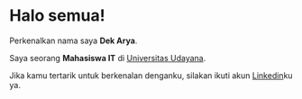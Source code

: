 # Halo semua! 

Perkenalkan nama saya **Dek Arya**.

Saya seorang **Mahasiswa IT** di [Universitas Udayana](https://www.unud.ac.id/).

Jika kamu tertarik untuk berkenalan denganku, silakan ikuti akun [Linkedin](https://www.linkedin.com/in/dek-arya-1a04771b9/)ku ya.
